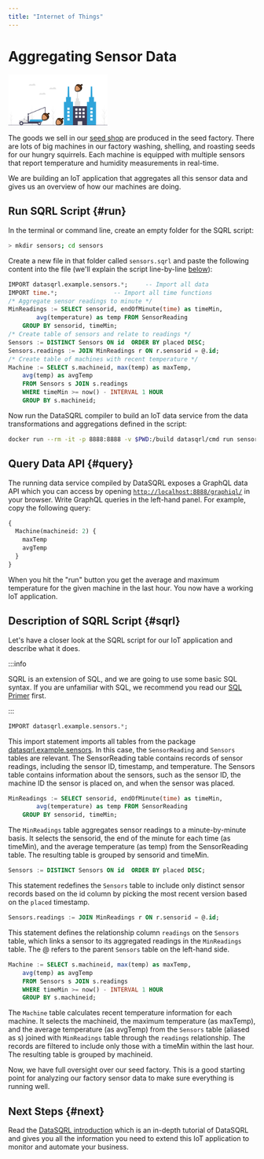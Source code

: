 ```yaml
---
title: "Internet of Things"
---
```


# Aggregating Sensor Data

<img src="/img/generic/undraw_factory.svg" alt="Machine Sensor Data >" width="40%"/>

The goods we sell in our [seed shop](../../../intro/overview) are produced in the seed factory. There are lots of big machines in our factory washing, shelling, and roasting seeds for our hungry squirrels. Each machine is equipped with multiple sensors that report temperature and humidity measurements in real-time.

We are building an IoT application that aggregates all this sensor data and gives us an overview of how our machines are doing.

## Run SQRL Script {#run}

In the terminal or command line, create an empty folder for the SQRL script:

```bash
> mkdir sensors; cd sensors
```

Create a new file in that folder called `sensors.sqrl` and paste the following content into the file (we'll explain the script line-by-line [below](#sqrl)):

```sql
IMPORT datasqrl.example.sensors.*;     -- Import all data
IMPORT time.*;                -- Import all time functions
/* Aggregate sensor readings to minute */
MinReadings := SELECT sensorid, endOfMinute(time) as timeMin,
        avg(temperature) as temp FROM SensorReading
    GROUP BY sensorid, timeMin;
/* Create table of sensors and relate to readings */
Sensors := DISTINCT Sensors ON id  ORDER BY placed DESC;
Sensors.readings := JOIN MinReadings r ON r.sensorid = @.id;
/* Create table of machines with recent temperature */
Machine := SELECT s.machineid, max(temp) as maxTemp,
    avg(temp) as avgTemp
    FROM Sensors s JOIN s.readings
    WHERE timeMin >= now() - INTERVAL 1 HOUR
    GROUP BY s.machineid;
```

Now run the DataSQRL compiler to build an IoT data service from the data transformations and aggregations defined in the script:

```bash
docker run --rm -it -p 8888:8888 -v $PWD:/build datasqrl/cmd run sensors.sqrl
```

## Query Data API {#query}

The running data service compiled by DataSQRL exposes a GraphQL data API which you can access by opening [`http://localhost:8888/graphiql/`](http://localhost:8888/graphiql/) in your browser. Write GraphQL queries in the left-hand panel. For example, copy the following query:

```graphql
{
  Machine(machineid: 2) {
    maxTemp
    avgTemp
  }
}
```

When you hit the "run" button you get the average and maximum temperature for the given machine in the last hour.
You now have a working IoT application.

## Description of SQRL Script {#sqrl}

Let's have a closer look at the SQRL script for our IoT application and describe what it does.

:::info

SQRL is an extension of SQL, and we are going to use some basic SQL syntax. If you are unfamiliar with SQL, we recommend you read our [SQL Primer](/docs/reference/sqrl/sql-primer) first.

:::

```sql
IMPORT datasqrl.example.sensors.*;
```

This import statement imports all tables from the package [datasqrl.example.sensors](https://dev.datasqrl.com/package/datasqrl.example.sensors). In this case, the `SensorReading` and `Sensors` tables are relevant. The SensorReading table contains records of sensor readings, including the sensor ID, timestamp, and temperature. The Sensors table contains information about the sensors, such as the sensor ID, the machine ID the sensor is placed on, and when the sensor was placed.

```sql
MinReadings := SELECT sensorid, endOfMinute(time) as timeMin,
        avg(temperature) as temp FROM SensorReading
    GROUP BY sensorid, timeMin;
```

The `MinReadings` table aggregates sensor readings to a minute-by-minute basis. It selects the sensorid, the end of the minute for each time (as timeMin), and the average temperature (as temp) from the SensorReading table. The resulting table is grouped by sensorid and timeMin.

```sql
Sensors := DISTINCT Sensors ON id  ORDER BY placed DESC;
```

This statement redefines the `Sensors` table to include only distinct sensor records based on the id column by picking the most recent version based on the `placed` timestamp.

```sql
Sensors.readings := JOIN MinReadings r ON r.sensorid = @.id;
```

This statement defines the relationship column `readings` on the `Sensors` table, which links a sensor to its aggregated readings in the `MinReadings` table. The @ refers to the parent `Sensors` table on the left-hand side.

```sql
Machine := SELECT s.machineid, max(temp) as maxTemp,
    avg(temp) as avgTemp
    FROM Sensors s JOIN s.readings
    WHERE timeMin >= now() - INTERVAL 1 HOUR
    GROUP BY s.machineid;
```

The `Machine` table calculates recent temperature information for each machine. It selects the machineid, the maximum temperature (as maxTemp), and the average temperature (as avgTemp) from the `Sensors` table (aliased as s) joined with `MinReadings` table through the `readings` relationship. The records are filtered to include only those with a timeMin within the last hour. The resulting table is grouped by machineid.

Now, we have full oversight over our seed factory. This is a good starting point for analyzing our factory sensor data to make sure everything is running well.

## Next Steps {#next}

Read the [DataSQRL introduction](../../../intro/overview) which is an in-depth tutorial of DataSQRL and gives you all the information you need to extend this IoT application to monitor and automate your business.

